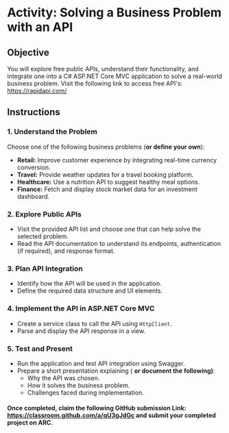 # Activity: Solving a Business Problem with an API

## Objective  
You will explore free public APIs, understand their functionality, and integrate one into a C# ASP.NET Core MVC application to solve a real-world business problem.
Visit the following link to access free API's: https://rapidapi.com/

## Instructions  

### 1. Understand the Problem  
Choose one of the following business problems (**or define your own**):  
- **Retail:** Improve customer experience by integrating real-time currency conversion.  
- **Travel:** Provide weather updates for a travel booking platform.  
- **Healthcare:** Use a nutrition API to suggest healthy meal options.  
- **Finance:** Fetch and display stock market data for an investment dashboard.  

### 2. Explore Public APIs  
- Visit the provided API list and choose one that can help solve the selected problem.  
- Read the API documentation to understand its endpoints, authentication (if required), and response format.  

### 3. Plan API Integration  
- Identify how the API will be used in the application.  
- Define the required data structure and UI elements.  

### 4. Implement the API in ASP.NET Core MVC  
- Create a service class to call the API using `HttpClient`.  
- Parse and display the API response in a view.  

### 5. Test and Present  
- Run the application and test API integration using Swagger.  
- Prepare a short presentation explaining ( **or document the following)**:  
  - Why the API was chosen.  
  - How it solves the business problem.  
  - Challenges faced during implementation.
 
#### Once completed, claim the following GitHub submission Link: https://classroom.github.com/a/qU3gJdGc and submit your completed project on ARC.

